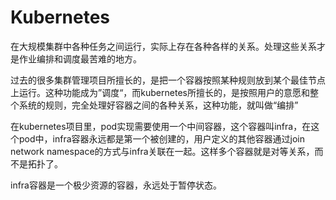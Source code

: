 # Kubernetes

在大规模集群中各种任务之间运行，实际上存在各种各样的关系。处理这些关系才是作业编排和调度最苦难的地方。

过去的很多集群管理项目所擅长的，是把一个容器按照某种规则放到某个最佳节点上运行。这种功能成为”调度“，而kubernetes所擅长的，是按照用户的意愿和整个系统的规则，完全处理好容器之间的各种关系，这种功能，就叫做“编排”



在kubernetes项目里，pod实现需要使用一个中间容器，这个容器叫infra，在这个pod中，infra容器永远都是第一个被创建的，用户定义的其他容器通过join network namespace的方式与infra关联在一起。这样多个容器就是对等关系，而不是拓扑了。

infra容器是一个极少资源的容器，永远处于暂停状态。
